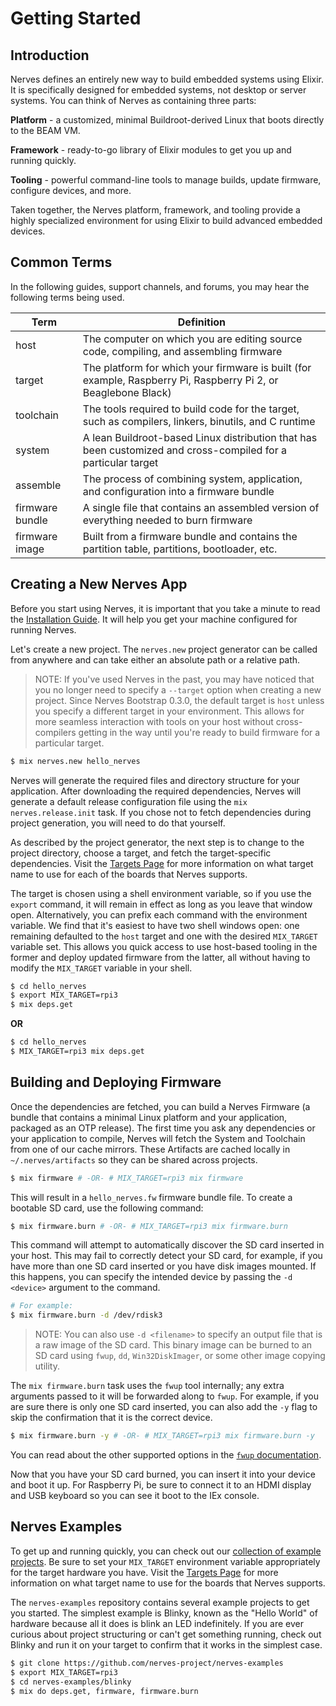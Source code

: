 # Getting Started

## Introduction

Nerves defines an entirely new way to build embedded systems using Elixir.
It is specifically designed for embedded systems, not desktop or server systems.
You can think of Nerves as containing three parts:

**Platform** - a customized, minimal Buildroot-derived Linux that boots directly to the BEAM VM.

**Framework** - ready-to-go library of Elixir modules to get you up and running quickly.

**Tooling** - powerful command-line tools to manage builds, update firmware, configure devices, and more.

Taken together, the Nerves platform, framework, and tooling provide a highly specialized environment for using Elixir to build advanced embedded devices.

## Common Terms

In the following guides, support channels, and forums, you may hear the following terms being used.

Term | Definition
--- | ---
host | The computer on which you are editing source code, compiling, and assembling firmware
target | The platform for which your firmware is built (for example, Raspberry Pi, Raspberry Pi 2, or Beaglebone Black)
toolchain | The tools required to build code for the target, such as compilers, linkers, binutils, and C runtime
system | A lean Buildroot-based Linux distribution that has been customized and cross-compiled for a particular target
assemble | The process of combining system, application, and configuration into a firmware bundle
firmware bundle | A single file that contains an assembled version of everything needed to burn firmware
firmware image | Built from a firmware bundle and contains the partition table, partitions, bootloader, etc.

## Creating a New Nerves App

Before you start using Nerves, it is important that you take a minute to read the [Installation Guide](installation.html).
It will help you get your machine configured for running Nerves.

Let's create a new project.
The `nerves.new` project generator can be called from anywhere and can take either an absolute path or a relative path.

> NOTE: If you've used Nerves in the past, you may have noticed that you no longer need to specify a `--target` option when creating a new project.
> Since Nerves Bootstrap 0.3.0, the default target is `host` unless you specify a different target in your environment.
> This allows for more seamless interaction with tools on your host without cross-compilers getting in the way until you're ready to build firmware for a particular target.

``` bash
$ mix nerves.new hello_nerves
```

Nerves will generate the required files and directory structure for your application.
After downloading the required dependencies, Nerves will generate a default release configuration file using the `mix nerves.release.init` task.
If you chose not to fetch dependencies during project generation, you will need to do that yourself.

As described by the project generator, the next step is to change to the project directory, choose a target, and fetch the target-specific dependencies.
Visit the [Targets Page](targets.html) for more information on what target name to use for each of the boards that Nerves supports.

The target is chosen using a shell environment variable, so if you use the `export` command, it will remain in effect as long as you leave that window open.
Alternatively, you can prefix each command with the environment variable.
We find that it's easiest to have two shell windows open: one remaining defaulted to the `host` target and one with the desired `MIX_TARGET` variable set.
This allows you quick access to use host-based tooling in the former and deploy updated firmware from the latter, all without having to modify the `MIX_TARGET` variable in your shell.

``` bash
$ cd hello_nerves
$ export MIX_TARGET=rpi3
$ mix deps.get
```

**OR**

``` bash
$ cd hello_nerves
$ MIX_TARGET=rpi3 mix deps.get
```

## Building and Deploying Firmware

Once the dependencies are fetched, you can build a Nerves Firmware (a bundle that contains a minimal Linux platform and your application, packaged as an OTP release).
The first time you ask any dependencies or your application to compile, Nerves will fetch the System and Toolchain from one of our cache mirrors.
These Artifacts are cached locally in `~/.nerves/artifacts` so they can be shared across projects.

``` bash
$ mix firmware # -OR- # MIX_TARGET=rpi3 mix firmware
```

This will result in a `hello_nerves.fw` firmware bundle file.
To create a bootable SD card, use the following command:

``` bash
$ mix firmware.burn # -OR- # MIX_TARGET=rpi3 mix firmware.burn
```

This command will attempt to automatically discover the SD card inserted in your host.
This may fail to correctly detect your SD card, for example, if you have more than one SD card inserted or you have disk images mounted.
If this happens, you can specify the intended device by passing the `-d <device>` argument to the command.

``` bash
# For example:
$ mix firmware.burn -d /dev/rdisk3
```

> NOTE: You can also use `-d <filename>` to specify an output file that is a raw image of the SD card.
This binary image can be burned to an SD card using `fwup`, `dd`, `Win32DiskImager`, or some other image copying utility.

The `mix firmware.burn` task uses the `fwup` tool internally; any extra arguments passed to it will be forwarded along to `fwup`.
For example, if you are sure there is only one SD card inserted, you can also add the `-y` flag to skip the confirmation that it is the correct device.

``` bash
$ mix firmware.burn -y # -OR- # MIX_TARGET=rpi3 mix firmware.burn -y
```

You can read about the other supported options in the [`fwup` documentation](https://github.com/fhunleth/fwup#invoking).

Now that you have your SD card burned, you can insert it into your device and boot it up.
For Raspberry Pi, be sure to connect it to an HDMI display and USB keyboard so you can see it boot to the IEx console.

## Nerves Examples

To get up and running quickly, you can check out our [collection of example projects](https://github.com/nerves-project/nerves-examples).
Be sure to set your `MIX_TARGET` environment variable appropriately for the target hardware you have.
Visit the [Targets Page](targets.html) for more information on what target name to use for the boards that Nerves supports.

The `nerves-examples` repository contains several example projects to get you started.
The simplest example is Blinky, known as the "Hello World" of hardware because all it does is blink an LED indefinitely.
If you are ever curious about project structuring or can't get something running, check out Blinky and run it on your target to confirm that it works in the simplest case.

``` bash
$ git clone https://github.com/nerves-project/nerves-examples
$ export MIX_TARGET=rpi3
$ cd nerves-examples/blinky
$ mix do deps.get, firmware, firmware.burn
```

